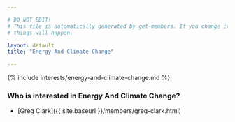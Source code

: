 ```yaml
---

# DO NOT EDIT!
# This file is automatically generated by get-members. If you change it, bad
# things will happen.

layout: default
title: "Energy And Climate Change"

---
```


{% include interests/energy-and-climate-change.md %}

### Who is interested in Energy And Climate Change?


* [Greg Clark]({{ site.baseurl }}/members/greg-clark.html)
